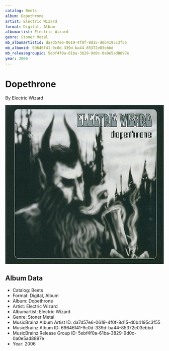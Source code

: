 ```yaml
---
catalog: Beets
album: Dopethrone
artist: Electric Wizard
format: Digital, Album
albumartist: Electric Wizard
genre: Stoner Metal
mb_albumartistid: da7d57e6-0619-4f0f-8d15-d0b4195c3f55
mb_albumid: 69646f41-9c0d-339d-ba44-85372e03ebbd
mb_releasegroupid: 5ebf4f0a-61ba-3829-9d0c-0a0e5ad8897e
year: 2006
---
```


# Dopethrone

By Electric Wizard

![](../../assets/beetscovers/Electric_Wizard-Dopethrone.jpg)

## Album Data

- Catalog: Beets
- Format: Digital, Album
- Album: Dopethrone
- Artist: Electric Wizard
- Albumartist: Electric Wizard
- Genre: Stoner Metal
- MusicBrainz Album Artist ID: da7d57e6-0619-4f0f-8d15-d0b4195c3f55
- MusicBrainz Album ID: 69646f41-9c0d-339d-ba44-85372e03ebbd
- MusicBrainz Release Group ID: 5ebf4f0a-61ba-3829-9d0c-0a0e5ad8897e
- Year: 2006

